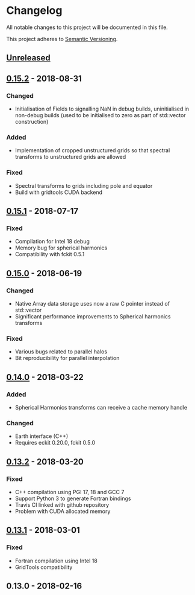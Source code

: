 Changelog
=========

All notable changes to this project will be documented in this file.

This project adheres to [Semantic Versioning](http://semver.org/spec/v2.0.0.html).

## [Unreleased]

## [0.15.2] - 2018-08-31
### Changed
- Initialisation of Fields to signalling NaN in debug builds, uninitialised in
  non-debug builds (used to be initialised to zero as part of std::vector construction)

### Added
- Implementation of cropped unstructured grids so that spectral transforms to
  unstructured grids are allowed

### Fixed
- Spectral transforms to grids including pole and equator
- Build with gridtools CUDA backend

## [0.15.1] - 2018-07-17
### Fixed
- Compilation for Intel 18 debug
- Memory bug for spherical harmonics
- Compatibility with fckit 0.5.1

## [0.15.0] - 2018-06-19
### Changed
- Native Array data storage uses now a raw C pointer instead of std::vector
- Significant performance improvements to Spherical harmonics transforms

### Fixed
- Various bugs related to parallel halos
- Bit reproducibility for parallel interpolation

## [0.14.0] - 2018-03-22
### Added
- Spherical Harmonics transforms can receive a cache memory handle

### Changed
- Earth interface (C++)
- Requires eckit 0.20.0, fckit 0.5.0

## [0.13.2] - 2018-03-20
### Fixed
- C++ compilation using PGI 17, 18 and GCC 7
- Support Python 3 to generate Fortran bindings
- Travis CI linked with github repository
- Problem with CUDA allocated memory

## [0.13.1] - 2018-03-01
### Fixed
- Fortran compilation using Intel 18
- GridTools compatibility

## 0.13.0 - 2018-02-16

[Unreleased]: https://github.com/ecmwf/atlas/compare/master...develop
[0.15.2]: https://github.com/ecmwf/atlas/compare/0.15.1...0.15.2
[0.15.1]: https://github.com/ecmwf/atlas/compare/0.15.0...0.15.1
[0.15.0]: https://github.com/ecmwf/atlas/compare/0.14.0...0.15.0
[0.14.0]: https://github.com/ecmwf/atlas/compare/0.13.2...0.14.0
[0.13.2]: https://github.com/ecmwf/atlas/compare/0.13.1...0.13.2
[0.13.1]: https://github.com/ecmwf/atlas/compare/0.13.0...0.13.1
